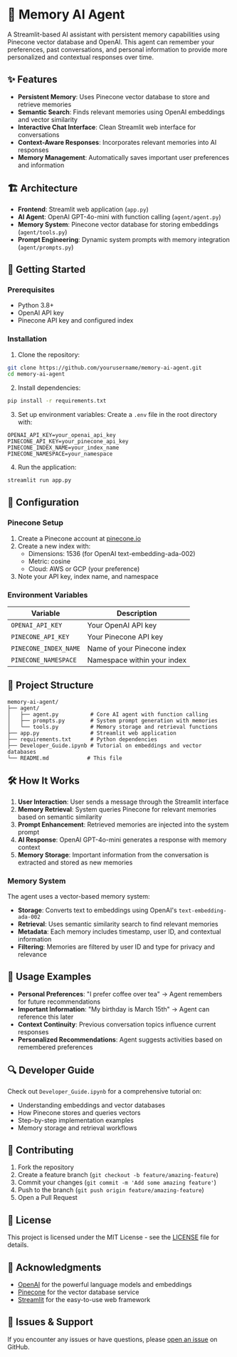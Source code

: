 # 🧠 Memory AI Agent

A Streamlit-based AI assistant with persistent memory capabilities using Pinecone vector database and OpenAI. This agent can remember your preferences, past conversations, and personal information to provide more personalized and contextual responses over time.

## ✨ Features

- **Persistent Memory**: Uses Pinecone vector database to store and retrieve memories
- **Semantic Search**: Finds relevant memories using OpenAI embeddings and vector similarity
- **Interactive Chat Interface**: Clean Streamlit web interface for conversations
- **Context-Aware Responses**: Incorporates relevant memories into AI responses
- **Memory Management**: Automatically saves important user preferences and information

## 🏗️ Architecture

- **Frontend**: Streamlit web application (`app.py`)
- **AI Agent**: OpenAI GPT-4o-mini with function calling (`agent/agent.py`)
- **Memory System**: Pinecone vector database for storing embeddings (`agent/tools.py`)
- **Prompt Engineering**: Dynamic system prompts with memory integration (`agent/prompts.py`)

## 🚀 Getting Started

### Prerequisites

- Python 3.8+
- OpenAI API key
- Pinecone API key and configured index

### Installation

1. Clone the repository:
```bash
git clone https://github.com/yourusername/memory-ai-agent.git
cd memory-ai-agent
```

2. Install dependencies:
```bash
pip install -r requirements.txt
```

3. Set up environment variables:
Create a `.env` file in the root directory with:
```env
OPENAI_API_KEY=your_openai_api_key
PINECONE_API_KEY=your_pinecone_api_key
PINECONE_INDEX_NAME=your_index_name
PINECONE_NAMESPACE=your_namespace
```

4. Run the application:
```bash
streamlit run app.py
```

## 🔧 Configuration

### Pinecone Setup

1. Create a Pinecone account at [pinecone.io](https://www.pinecone.io/)
2. Create a new index with:
   - Dimensions: 1536 (for OpenAI text-embedding-ada-002)
   - Metric: cosine
   - Cloud: AWS or GCP (your preference)
3. Note your API key, index name, and namespace

### Environment Variables

| Variable | Description |
|----------|-------------|
| `OPENAI_API_KEY` | Your OpenAI API key |
| `PINECONE_API_KEY` | Your Pinecone API key |
| `PINECONE_INDEX_NAME` | Name of your Pinecone index |
| `PINECONE_NAMESPACE` | Namespace within your index |

## 📁 Project Structure

```
memory-ai-agent/
├── agent/
│   ├── agent.py          # Core AI agent with function calling
│   ├── prompts.py        # System prompt generation with memories
│   └── tools.py          # Memory storage and retrieval functions
├── app.py                # Streamlit web application
├── requirements.txt      # Python dependencies
├── Developer_Guide.ipynb # Tutorial on embeddings and vector databases
└── README.md            # This file
```

## 🛠️ How It Works

1. **User Interaction**: User sends a message through the Streamlit interface
2. **Memory Retrieval**: System queries Pinecone for relevant memories based on semantic similarity
3. **Prompt Enhancement**: Retrieved memories are injected into the system prompt
4. **AI Response**: OpenAI GPT-4o-mini generates a response with memory context
5. **Memory Storage**: Important information from the conversation is extracted and stored as new memories

### Memory System

The agent uses a vector-based memory system:
- **Storage**: Converts text to embeddings using OpenAI's `text-embedding-ada-002`
- **Retrieval**: Uses semantic similarity search to find relevant memories
- **Metadata**: Each memory includes timestamp, user ID, and contextual information
- **Filtering**: Memories are filtered by user ID and type for privacy and relevance

## 🎯 Usage Examples

- **Personal Preferences**: "I prefer coffee over tea" → Agent remembers for future recommendations
- **Important Information**: "My birthday is March 15th" → Agent can reference this later
- **Context Continuity**: Previous conversation topics influence current responses
- **Personalized Recommendations**: Agent suggests activities based on remembered preferences

## 🔍 Developer Guide

Check out `Developer_Guide.ipynb` for a comprehensive tutorial on:
- Understanding embeddings and vector databases
- How Pinecone stores and queries vectors
- Step-by-step implementation examples
- Memory storage and retrieval workflows

## 🤝 Contributing

1. Fork the repository
2. Create a feature branch (`git checkout -b feature/amazing-feature`)
3. Commit your changes (`git commit -m 'Add some amazing feature'`)
4. Push to the branch (`git push origin feature/amazing-feature`)
5. Open a Pull Request

## 📄 License

This project is licensed under the MIT License - see the [LICENSE](LICENSE) file for details.

## 🙏 Acknowledgments

- [OpenAI](https://openai.com) for the powerful language models and embeddings
- [Pinecone](https://www.pinecone.io) for the vector database service
- [Streamlit](https://streamlit.io) for the easy-to-use web framework

## 🐛 Issues & Support

If you encounter any issues or have questions, please [open an issue](https://github.com/yourusername/memory-ai-agent/issues) on GitHub.
